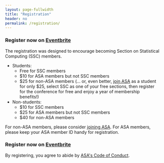 ```yaml
---
layout: page-fullwidth
title: "Registration"
header: no
permalink: /registration/
---
```


### Register now on [Eventbrite](https://www.eventbrite.com/e/691734124387?aff=oddtdtcreator)

The registration was designed to encourage becoming Section on Statistical
Computing (SSC) members. 

- Students:
    - Free for SSC members
    - $10 for ASA members but not SSC members
    - $25 for non-ASA members (... or, even better, [join ASA](https://www.amstat.org/membership/become-a-member) as a student for only $25, select SSC as one of your free sections, then register for the conference for free and enjoy a year of membership benefits!)
- Non-students:
    - $10 for SSC members
    - $25 for ASA members but not SSC members
    - $40 for non-ASA members

For non-ASA members, please consider [joining
ASA](https://www.amstat.org/membership/become-a-member). 
For ASA members, please keep your ASA member ID handy for registration.

### Register now on [Eventbrite](https://www.eventbrite.com/e/691734124387?aff=oddtdtcreator)

By registering, you agree to abide by [ASA's Code of Conduct](https://www.amstat.org/meetings/code-of-conduct).